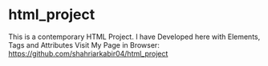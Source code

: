 # html_project
This is a contemporary HTML Project. I have Developed here with Elements, Tags and Attributes
Visit My Page in Browser: https://github.com/shahriarkabir04/html_project
